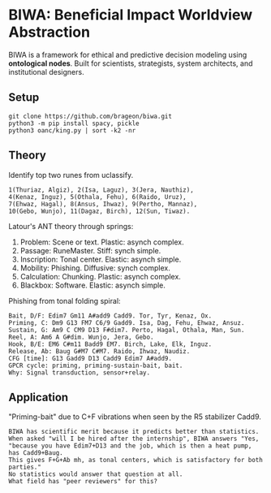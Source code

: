 # BIWA: Beneficial Impact Worldview Abstraction

BIWA is a framework for ethical and predictive decision modeling using **ontological nodes**. Built for scientists, strategists, system architects, and institutional designers.

<h2>Setup</h2>

```
git clone https://github.com/brageon/biwa.git
python3 -m pip install spacy, pickle
python3 oanc/king.py | sort -k2 -nr
```

<h2>Theory</h2>

Identify top two runes from uclassify.
```
1(Thuriaz, Algiz), 2(Isa, Laguz), 3(Jera, Nauthiz),
4(Kenaz, Inguz), 5(Othala, Fehu), 6(Raido, Uruz),
7(Ehwaz, Hagal), 8(Ansus, Ihwaz), 9(Pertho, Mannaz),
10(Gebo, Wunjo), 11(Dagaz, Birch), 12(Sun, Tiwaz).
```
Latour's ANT theory through springs:
   1. Problem: Scene or text. Plastic: asynch complex.
   2. Passage: RuneMaster. Stiff: synch simple.
   3. Inscription: Tonal center. Elastic: asynch simple.
   4. Mobility: Phishing. Diffusive: synch complex.
   5. Calculation: Chunking. Plastic: asynch complex.
   6. Blackbox: Software. Elastic: asynch simple.

Phishing from tonal folding spiral:
```
Bait, D/F: Edim7 Gm11 A#add9 Cadd9. Tor, Tyr, Kenaz, Ox.
Priming, C: Dm9 G13 FM7 C6/9 Gadd9. Isa, Dag, Fehu, Ehwaz, Ansuz.
Sustain, G: Am9 C CM9 D13 F#dim7. Perto, Hagal, Othala, Man, Sun.
Reel, A: Am6 A G#dim. Wunjo, Jera, Gebo.
Hook, B/E: EM6 C#m11 Badd9 EM7. Birch, Lake, Elk, Inguz.
Release, Ab: Baug G#M7 C#M7. Raido, Ihwaz, Naudiz.
CFG [time]: G13 Gadd9 D13 Cadd9 Edim7 A#add9.
GPCR cycle: priming, priming-sustain-bait, bait.
Why: Signal transduction, sensor+relay.
```

<h2>Application</h2>

"Priming-bait" due to C+F vibrations when seen by the R5 stabilizer Cadd9. 
```
BIWA has scientific merit because it predicts better than statistics.
When asked "will I be hired after the internship", BIWA answers "Yes,
"because you have Edim7+D13 and the job, which is then a heat pump, has Cadd9+Baug.
This gives F+G+Ab mh, as tonal centers, which is satisfactory for both parties."
No statistics would answer that question at all.
What field has "peer reviewers" for this?
```
